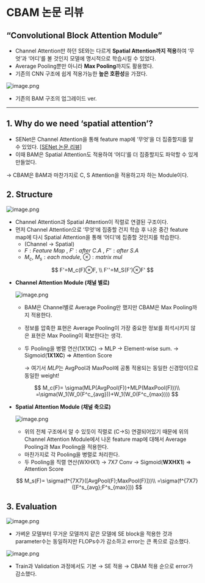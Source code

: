 # CBAM 논문 리뷰

## “Convolutional Block Attention Module”

- Channel Attention만 하던 SE와는 다르게 **Spatial Attention까지 적용**하여 ‘무엇’과 ‘어디’를 볼 것인지 모델에 명시적으로 학습시킬 수 있었다.
- Average Pooling뿐만 아니라 **Max Pooling**까지도 활용했다.
- 기존의 CNN 구조에 쉽게 적용가능한 **높은 호환성**을 가졌다.

![image.png](attachment:2f421095-7529-466d-a398-34a27722fbf8:image.png)

- 기존의 BAM 구조의 업그레이드 ver.

---

## 1. Why do we need ‘spatial attention’?

- SENet은 Channel Attention을 통해 feature map에 ‘무엇’을 더 집중할지를 알 수 있었다. [[SENet 논문 리뷰](https://www.notion.so/SENet-278ccff627fb80a8989ec89fb6edc4f2?pvs=21)]
- 이때 BAM은 Spatial Attention도 적용하여 ‘어디’를 더 집중할지도 파악할 수 있게 만들었다.

 → CBAM은 BAM과 마찬가지로 C, S Attention을 적용하고자 하는 Module이다. 

## 2. Structure

![image.png](attachment:877ada0a-2346-48d5-8852-f77c5f34087a:image.png)

- Channel Attention과 Spatial Attention이 직렬로 연결된 구조이다.
- 먼저 Channel Attention으로 ‘무엇’에 집중할 건지 학습 후 나온 중간 feature map에 다시 Spatial Attention을 통해 ‘어디’에 집중할 것인지를 학습한다.
    - (Channel → Spatial)
    - $F: Feature\ Map \ , \ F': after \ C.A \ , \ F'': after \ S.A$
    - $M_c,\ M_s: each \ module, \ ⊗: matrix\ mul$

$$
F'=M_c(F)⊗F, \\
F''=M_S(F')⊗F'
$$

- **Channel Attention Module (채널 별로)**
    
    ![image.png](attachment:027a64a8-1c85-4b01-8594-65cd85f012f7:image.png)
    
    - BAM은 Channel별로 Average Pooling만 했지만 CBAM은 Max Pooling까지 적용한다.
    - 정보를 압축한 표현은 Average Pooling이 가장 중요한 정보를 희석시키지 않은 표현은 Max Pooling이 확보한다는 생각.
    - 두 Pooling을 병렬 연산(1X1XC) → MLP → Element-wise sum. → Sigmoid(**1X1XC**) ⇒ Attention Score
        
        → 여기서 $MLP$는 AvgPool과 MaxPool에 공통 적용되는 동일한 신경망이므로 동일한 weight!
        
    
    $$
    M_c(F)= \sigma(MLP(AvgPool(F))+MLP(MaxPool(F)))\\
    =\sigma(W_1(W_0(F^c_{avg}))+W_1(W_0(F^c_{max})))
    $$
    
- **Spatial Attention Module (채널 축으로)**
    
    ![image.png](attachment:c4f64fdd-caf6-4785-a681-e2cb0c15d19d:image.png)
    
    - 위의 전체 구조에서 알 수 있듯이 직렬로 (C→S) 연결되어있기 때문에 위의 Channel Attention Module에서 나온 feature map에 대해서 Average Pooling과 Max Pooling을 적용한다.
    - 마찬가지로 각 Pooling을 병렬로 처리한다.
    - 두 Pooling을 직렬 연산(WXHX1) → 7X7 Conv → Sigmoid(**WXHX1**) ⇒ Attention Score
    
    $$
    M_s(F)= \sigma(f^{7X7}([AvgPool(F);MaxPool(F)]))\\
    =\sigma(f^{7X7}([F^s_{avg};F^s_{max}]))
    $$
    

## 3. Evaluation

![image.png](attachment:6b395faa-3ea0-420e-8ff0-76e311b750af:image.png)

- 가벼운 모델부터 무거운 모델까지 같은 모델에 SE block을 적용한 것과 parameter수는 동일하지만 FLOPs수가 감소하고 error는 큰 폭으로 감소했다.

![image.png](attachment:d75fd895-0f8d-42f5-a2f7-bfbcf62091c8:image.png)


- Train과 Validation 과정에서도 기본 → SE 적용 → CBAM 적용 순으로 error가 감소했다.
